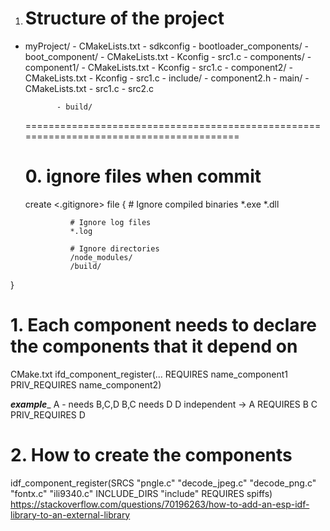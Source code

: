 
1. Structure of the project
    =========================================================================================
- myProject/
             - CMakeLists.txt
             - sdkconfig
             - bootloader_components/ - boot_component/ - CMakeLists.txt
                                                        - Kconfig
                                                        - src1.c
             - components/ - component1/ - CMakeLists.txt
                                         - Kconfig
                                         - src1.c
                           - component2/ - CMakeLists.txt
                                         - Kconfig
                                         - src1.c
                                         - include/ - component2.h
             - main/       - CMakeLists.txt
                           - src1.c
                           - src2.c

             - build/
    ========================================================================================
   # 0. ignore files when commit
   create <.gitignore> file
{
                # Ignore compiled binaries
                *.exe
                *.dll

                # Ignore log files
                *.log

                # Ignore directories
                /node_modules/
                /build/
}



   # 1. Each component needs to declare the components that it depend on 
   CMake.txt 
                ifd_component_register(...
                            REQUIRES name_component1
                            PRIV_REQUIRES name_component2)

_____example______
A - needs B,C,D
B,C needs D
D independent
-> A REQUIRES B C
     PRIV_REQUIRES D

   # 2. How to create the components
   idf_component_register(SRCS "pngle.c" "decode_jpeg.c" "decode_png.c" "fontx.c" "ili9340.c"
                       INCLUDE_DIRS "include"
                       REQUIRES spiffs)
    https://stackoverflow.com/questions/70196263/how-to-add-an-esp-idf-library-to-an-external-library